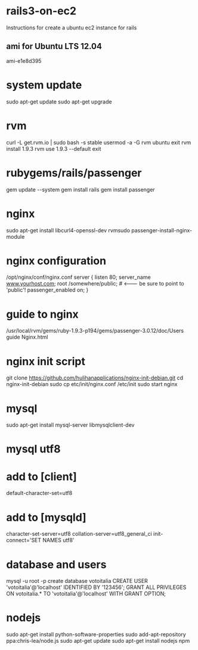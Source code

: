 rails3-on-ec2
=============

Instructions for create a ubuntu ec2 instance for rails

ami for Ubuntu LTS 12.04
-------------
ami-e1e8d395

# system update
sudo apt-get update
sudo apt-get upgrade

# rvm
curl -L get.rvm.io | sudo bash -s stable
usermod -a -G rvm ubuntu
exit
rvm install 1.9.3
rvm use 1.9.3 --default
exit

# rubygems/rails/passenger
gem update --system
gem install rails
gem install passenger

# nginx
sudo apt-get install libcurl4-openssl-dev
rvmsudo passenger-install-nginx-module

# nginx configuration
/opt/nginx/conf/nginx.conf
server {
      listen 80;
      server_name www.yourhost.com;
      root /somewhere/public;   # <--- be sure to point to 'public'!
      passenger_enabled on;
   }

# guide to nginx
/usr/local/rvm/gems/ruby-1.9.3-p194/gems/passenger-3.0.12/doc/Users guide Nginx.html

# nginx init script
git clone https://github.com/hulihanapplications/nginx-init-debian.git
cd nginx-init-debian
sudo cp etc/init/nginx.conf /etc/init
sudo start nginx

# mysql
sudo apt-get install mysql-server libmysqlclient-dev

# mysql utf8
# add to [client]
default-character-set=utf8

# add to [mysqld]
character-set-server=utf8
collation-server=utf8_general_ci
init-connect='SET NAMES utf8'

# database and users
mysql -u root -p
create database votoitalia
CREATE USER 'votoitalia'@'localhost' IDENTIFIED BY '123456';
GRANT ALL PRIVILEGES ON votoitalia.* TO 'votoitalia'@'localhost' WITH GRANT OPTION;

# nodejs
sudo apt-get install python-software-properties
sudo add-apt-repository ppa:chris-lea/node.js
sudo apt-get update
sudo apt-get install nodejs npm
